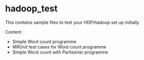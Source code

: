 # hadoop_test

This contains sample files to test your HDP/hadoop set up initially

 Content
 
 - Simple Word count programme
 - MRUnit test cases for Word count programme
 - Simple Word count with Partisoner programme
